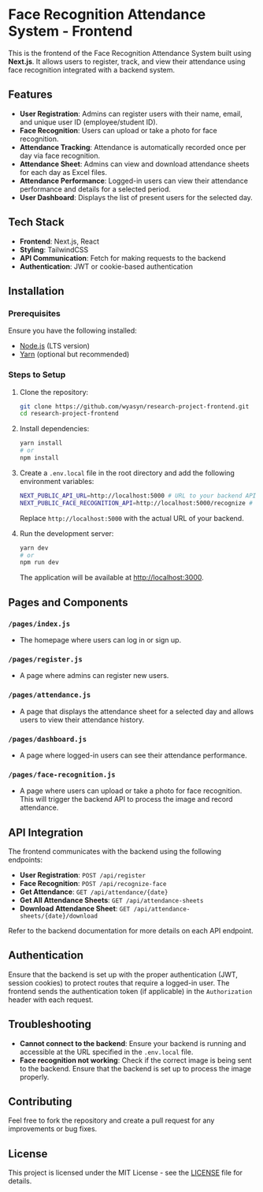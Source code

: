 # Face Recognition Attendance System - Frontend

This is the frontend of the Face Recognition Attendance System built using **Next.js**. It allows users to register, track, and view their attendance using face recognition integrated with a backend system.

## Features

- **User Registration**: Admins can register users with their name, email, and unique user ID (employee/student ID).
- **Face Recognition**: Users can upload or take a photo for face recognition.
- **Attendance Tracking**: Attendance is automatically recorded once per day via face recognition.
- **Attendance Sheet**: Admins can view and download attendance sheets for each day as Excel files.
- **Attendance Performance**: Logged-in users can view their attendance performance and details for a selected period.
- **User Dashboard**: Displays the list of present users for the selected day.

## Tech Stack

- **Frontend**: Next.js, React
- **Styling**: TailwindCSS
- **API Communication**: Fetch for making requests to the backend
- **Authentication**: JWT or cookie-based authentication

## Installation

### Prerequisites

Ensure you have the following installed:

- [Node.js](https://nodejs.org/) (LTS version)
- [Yarn](https://classic.yarnpkg.com/en/docs/install) (optional but recommended)

### Steps to Setup

1. Clone the repository:

   ```bash
   git clone https://github.com/wyasyn/research-project-frontend.git
   cd research-project-frontend
   ```

2. Install dependencies:

   ```bash
   yarn install
   # or
   npm install
   ```

3. Create a `.env.local` file in the root directory and add the following environment variables:

   ```bash
   NEXT_PUBLIC_API_URL=http://localhost:5000 # URL to your backend API
   NEXT_PUBLIC_FACE_RECOGNITION_API=http://localhost:5000/recognize # URL to your face recognition endpoint
   ```

   Replace `http://localhost:5000` with the actual URL of your backend.

4. Run the development server:

   ```bash
   yarn dev
   # or
   npm run dev
   ```

   The application will be available at [http://localhost:3000](http://localhost:3000).

## Pages and Components

### `/pages/index.js`

- The homepage where users can log in or sign up.

### `/pages/register.js`

- A page where admins can register new users.

### `/pages/attendance.js`

- A page that displays the attendance sheet for a selected day and allows users to view their attendance history.

### `/pages/dashboard.js`

- A page where logged-in users can see their attendance performance.

### `/pages/face-recognition.js`

- A page where users can upload or take a photo for face recognition. This will trigger the backend API to process the image and record attendance.

## API Integration

The frontend communicates with the backend using the following endpoints:

- **User Registration**: `POST /api/register`
- **Face Recognition**: `POST /api/recognize-face`
- **Get Attendance**: `GET /api/attendance/{date}`
- **Get All Attendance Sheets**: `GET /api/attendance-sheets`
- **Download Attendance Sheet**: `GET /api/attendance-sheets/{date}/download`

Refer to the backend documentation for more details on each API endpoint.

## Authentication

Ensure that the backend is set up with the proper authentication (JWT, session cookies) to protect routes that require a logged-in user. The frontend sends the authentication token (if applicable) in the `Authorization` header with each request.

## Troubleshooting

- **Cannot connect to the backend**: Ensure your backend is running and accessible at the URL specified in the `.env.local` file.
- **Face recognition not working**: Check if the correct image is being sent to the backend. Ensure that the backend is set up to process the image properly.

## Contributing

Feel free to fork the repository and create a pull request for any improvements or bug fixes.

## License

This project is licensed under the MIT License - see the [LICENSE](LICENSE) file for details.

